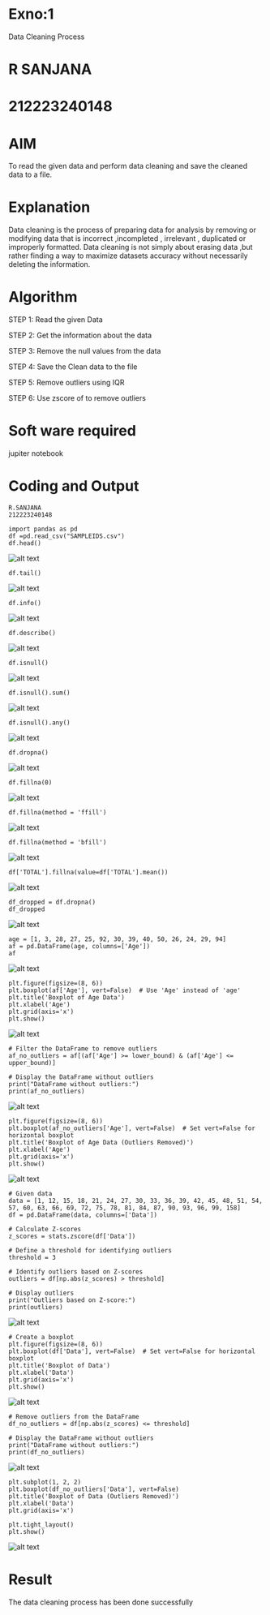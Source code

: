 # Exno:1
Data Cleaning Process
# R SANJANA
# 212223240148
# AIM
To read the given data and perform data cleaning and save the cleaned data to a file.

# Explanation
Data cleaning is the process of preparing data for analysis by removing or modifying data that is incorrect ,incompleted , irrelevant , duplicated or improperly formatted. Data cleaning is not simply about erasing data ,but rather finding a way to maximize datasets accuracy without necessarily deleting the information.

# Algorithm
STEP 1: Read the given Data

STEP 2: Get the information about the data

STEP 3: Remove the null values from the data

STEP 4: Save the Clean data to the file

STEP 5: Remove outliers using IQR

STEP 6: Use zscore of to remove outliers

# Soft ware required
jupiter notebook

# Coding and Output
```
R.SANJANA
212223240148

import pandas as pd
df =pd.read_csv("SAMPLEIDS.csv")
df.head()
```

![alt text](image.png)

```
df.tail()
```
![alt text](image-1.png)
```
df.info()
```
![alt text](image-2.png)
```
df.describe()
```
![alt text](image-3.png)
```
df.isnull()
```
![alt text](image-4.png)
```
df.isnull().sum()
```
![alt text](image-5.png)
```
df.isnull().any()

```
![alt text](image-6.png)
```
df.dropna()
```
![alt text](image-7.png)
```
df.fillna(0)
```
![alt text](image-8.png)

```
df.fillna(method = 'ffill')
```
![alt text](image-9.png)
```
df.fillna(method = 'bfill')
```
![alt text](image-10.png)
```
df['TOTAL'].fillna(value=df['TOTAL'].mean())
```
![alt text](image-11.png)
```
df_dropped = df.dropna()
df_dropped
```
![alt text](image-12.png)
```
age = [1, 3, 28, 27, 25, 92, 30, 39, 40, 50, 26, 24, 29, 94]
af = pd.DataFrame(age, columns=['Age'])
af
```
![alt text](image-13.png)
```
plt.figure(figsize=(8, 6))
plt.boxplot(af['Age'], vert=False)  # Use 'Age' instead of 'age'
plt.title('Boxplot of Age Data')
plt.xlabel('Age')
plt.grid(axis='x')
plt.show()
```
![alt text](image-14.png)
```
# Filter the DataFrame to remove outliers
af_no_outliers = af[(af['Age'] >= lower_bound) & (af['Age'] <= upper_bound)]

# Display the DataFrame without outliers
print("DataFrame without outliers:")
print(af_no_outliers)
```
![alt text](image-15.png)
```
plt.figure(figsize=(8, 6))
plt.boxplot(af_no_outliers['Age'], vert=False)  # Set vert=False for horizontal boxplot
plt.title('Boxplot of Age Data (Outliers Removed)')
plt.xlabel('Age')
plt.grid(axis='x')
plt.show()
```
![alt text](image-16.png)
```
# Given data
data = [1, 12, 15, 18, 21, 24, 27, 30, 33, 36, 39, 42, 45, 48, 51, 54, 57, 60, 63, 66, 69, 72, 75, 78, 81, 84, 87, 90, 93, 96, 99, 158]
df = pd.DataFrame(data, columns=['Data'])

# Calculate Z-scores
z_scores = stats.zscore(df['Data'])

# Define a threshold for identifying outliers
threshold = 3

# Identify outliers based on Z-scores
outliers = df[np.abs(z_scores) > threshold]

# Display outliers
print("Outliers based on Z-score:")
print(outliers)
```
![alt text](image-17.png)
```
# Create a boxplot
plt.figure(figsize=(8, 6))
plt.boxplot(df['Data'], vert=False)  # Set vert=False for horizontal boxplot
plt.title('Boxplot of Data')
plt.xlabel('Data')
plt.grid(axis='x')
plt.show()
```
![alt text](image-18.png)
```
# Remove outliers from the DataFrame
df_no_outliers = df[np.abs(z_scores) <= threshold]

# Display the DataFrame without outliers
print("DataFrame without outliers:")
print(df_no_outliers)
```
![alt text](image-19.png)
```
plt.subplot(1, 2, 2)
plt.boxplot(df_no_outliers['Data'], vert=False)
plt.title('Boxplot of Data (Outliers Removed)')
plt.xlabel('Data')
plt.grid(axis='x')

plt.tight_layout()
plt.show()
```
![alt text](image-20.png)
# Result
The data cleaning process has been done successfully 
